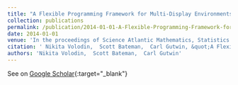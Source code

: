 ```yaml
---
title: "A Flexible Programming Framework for Multi-Display Environments"
collection: publications
permalink: /publication/2014-01-01-A-Flexible-Programming-Framework-for-Multi-Display-Environments
date: 2014-01-01
venue: 'In the proceedings of Science Atlantic Mathematics, Statistics and Computer Science Conference 2014'
citation: ' Nikita Volodin,  Scott Bateman,  Carl Gutwin, &quot;A Flexible Programming Framework for Multi-Display Environments.&quot; In the proceedings of Science Atlantic Mathematics, Statistics and Computer Science Conference 2014, 2014.'
authors: 'Nikita Volodin,  Scott Bateman,  Carl Gutwin'
---
```

See on [Google Scholar](https://scholar.google.com/scholar?q=A+Flexible+Programming+Framework+for+Multi+Display+Environments){:target="_blank"}